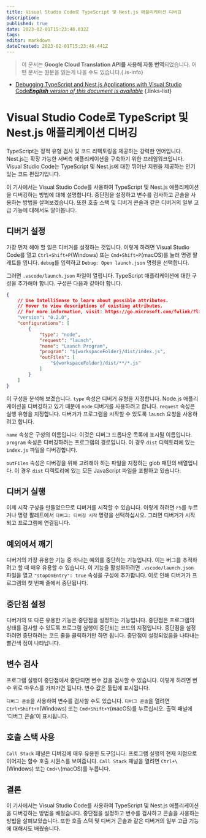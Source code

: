 ```yaml
---
title: Visual Studio Code로 TypeScript 및 Nest.js 애플리케이션 디버깅
description: 
published: true
date: 2023-02-01T15:23:48.032Z
tags: 
editor: markdown
dateCreated: 2023-02-01T15:23:46.441Z
---
```


> 이 문서는 **Google Cloud Translation API를 사용해 자동 번역**되었습니다.
어떤 문서는 원문을 읽는게 나을 수도 있습니다.{.is-info}

- [Debugging TypeScript and Nest.js Applications with Visual Studio Code***English** version of this document is available*](/en/Knowledge-base/TypeScript/debugging-typescript-and-nest-js-applications-with-visual-studio-code)
{.links-list}



# Visual Studio Code로 TypeScript 및 Nest.js 애플리케이션 디버깅

TypeScript는 정적 유형 검사 및 코드 리팩토링을 제공하는 강력한 언어입니다. Nest.js는 확장 가능한 서버측 애플리케이션을 구축하기 위한 프레임워크입니다. Visual Studio Code는 TypeScript 및 Nest.js에 대한 뛰어난 지원을 제공하는 인기 있는 코드 편집기입니다.

이 기사에서는 Visual Studio Code를 사용하여 TypeScript 및 Nest.js 애플리케이션을 디버깅하는 방법에 대해 설명합니다. 중단점을 설정하고 변수를 검사하고 콘솔을 사용하는 방법을 살펴보겠습니다. 또한 호출 스택 및 디버거 콘솔과 같은 디버거의 일부 고급 기능에 대해서도 알아봅니다.

## 디버거 설정

가장 먼저 해야 할 일은 디버거를 설정하는 것입니다. 이렇게 하려면 Visual Studio Code를 열고 `Ctrl+Shift+P`(Windows) 또는 `Cmd+Shift+P`(macOS)를 눌러 명령 팔레트를 엽니다. `debug`를 입력하고 `Debug: Open launch.json` 명령을 선택합니다.

그러면 `.vscode/launch.json` 파일이 열립니다. TypeScript 애플리케이션에 대한 구성을 추가해야 합니다. 구성은 다음과 같아야 합니다.

```json
{
    // Use IntelliSense to learn about possible attributes.
    // Hover to view descriptions of existing attributes.
    // For more information, visit: https://go.microsoft.com/fwlink/?linkid=830387
    "version": "0.2.0",
    "configurations": [
        {
            "type": "node",
            "request": "launch",
            "name": "Launch Program",
            "program": "${workspaceFolder}/dist/index.js",
            "outFiles": [
                "${workspaceFolder}/dist/**/*.js"
            ]
        }
    ]
}
```

이 구성을 분석해 보겠습니다. `type` 속성은 디버거 유형을 지정합니다. Node.js 애플리케이션을 디버깅하고 있기 때문에 `node` 디버거를 사용하려고 합니다. `request` 속성은 실행 유형을 지정합니다. 디버거가 프로그램을 시작할 수 있도록 `launch` 요청을 사용하려고 합니다.

`name` 속성은 구성의 이름입니다. 이것은 디버그 드롭다운 목록에 표시될 이름입니다. `program` 속성은 디버깅하려는 프로그램의 경로입니다. 이 경우 `dist` 디렉토리에 있는 `index.js` 파일을 디버깅합니다.

`outFiles` 속성은 디버깅을 위해 고려해야 하는 파일을 지정하는 glob 패턴의 배열입니다. 이 경우 `dist` 디렉토리에 있는 모든 JavaScript 파일을 포함하고 있습니다.

## 디버거 실행

이제 시작 구성을 만들었으므로 디버거를 시작할 수 있습니다. 이렇게 하려면 `F5`를 누르거나 명령 팔레트에서 `디버그: 디버깅 시작` 명령을 선택하십시오. 그러면 디버거가 시작되고 프로그램에 연결됩니다.

## 예외에서 깨기

디버거의 가장 유용한 기능 중 하나는 예외를 중단하는 기능입니다. 이는 버그를 추적하려고 할 때 매우 유용할 수 있습니다. 이 기능을 활성화하려면 `.vscode/launch.json` 파일을 열고 `"stopOnEntry": true` 속성을 구성에 추가합니다. 이로 인해 디버거가 프로그램의 첫 번째 줄에서 중단됩니다.

## 중단점 설정

디버거의 또 다른 유용한 기능은 중단점을 설정하는 기능입니다. 중단점은 프로그램의 상태를 검사할 수 있도록 프로그램 실행이 중단되는 코드의 지점입니다. 중단점을 설정하려면 중단하려는 코드 줄을 클릭하기만 하면 됩니다. 중단점이 설정되었음을 나타내는 빨간색 점이 나타납니다.

## 변수 검사

프로그램 실행이 중단점에서 중단되면 변수 값을 검사할 수 있습니다. 이렇게 하려면 변수 위로 마우스를 가져가면 됩니다. 변수 값은 툴팁에 표시됩니다.

`디버그 콘솔`을 사용하여 변수를 검사할 수도 있습니다. `디버그 콘솔`을 열려면 `Ctrl+Shift+Y`(Windows) 또는 `Cmd+Shift+Y`(macOS)를 누르십시오. 출력 패널에 '디버그 콘솔'이 표시됩니다.

## 호출 스택 사용

`Call Stack` 패널은 디버깅에 매우 유용한 도구입니다. 프로그램 실행의 현재 지점으로 이어지는 함수 호출 시퀀스를 보여줍니다. `Call Stack` 패널을 열려면 `Ctrl+\`(Windows) 또는 `Cmd+\`(macOS)를 누릅니다.

## 결론

이 기사에서는 Visual Studio Code를 사용하여 TypeScript 및 Nest.js 애플리케이션을 디버깅하는 방법을 배웠습니다. 중단점을 설정하고 변수를 검사하고 콘솔을 사용하는 방법을 살펴보았습니다. 또한 호출 스택 및 디버거 콘솔과 같은 디버거의 일부 고급 기능에 대해서도 배웠습니다.